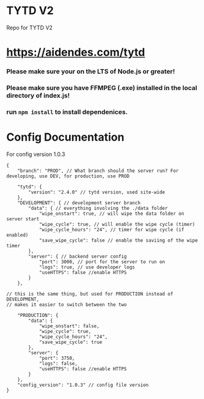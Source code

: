 # TYTD V2
 Repo for TYTD V2
# https://aidendes.com/tytd
### Please make sure your on the LTS of Node.js or greater!<br>
### Please make sure you have FFMPEG (.exe) installed in the local directory of index.js!<br>
### run ```npm install``` to install dependenices.

# Config Documentation
For config version 1.0.3
```
{
    "branch": "PROD", // What branch should the server run? For developing, use DEV, for production, use PROD

    "tytd": {
        "version": "2.4.0" // tytd version, used site-wide
    },
    "DEVELOPMENT": { // development server branch
        "data": { // everything involving the ./data folder
            "wipe_onstart": true, // will wipe the data folder on server start
            "wipe_cycle": true, // will enable the wipe cycle (timer)
            "wipe_cycle_hours": "24", // timer for wipe cycle (if enabled)
            "save_wipe_cycle": false // enable the saviing of the wipe timer
        },
        "server": { // backend server config
            "port": 3000, // port for the server to run on
            "logs": true, // use developer logs
            "useHTTPS": false //enable HTTPS
        }
    },

// this is the same thing, but used for PRODUCTION instead of DEVELOPMENT,
// makes it easier to switch between the two

    "PRODUCTION": { 
        "data": { 
            "wipe_onstart": false,
            "wipe_cycle": true,
            "wipe_cycle_hours": "24",
            "save_wipe_cycle": true
        },
        "server": {
            "port": 3750,
            "logs": false,
            "useHTTPS": false //enable HTTPS
        }
    },
    "config_version": "1.0.3" // config file version
}
```
